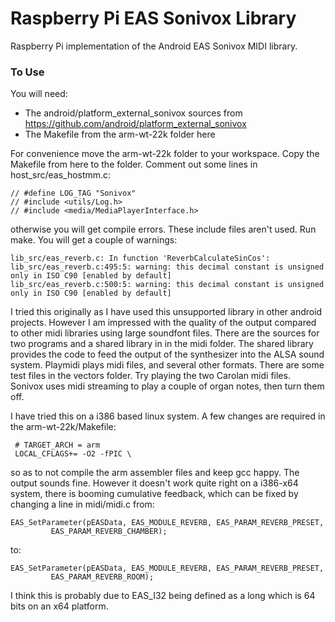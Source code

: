 Raspberry Pi EAS Sonivox Library
================================

Raspberry Pi implementation of the Android EAS Sonivox MIDI library.

### To Use

You will need:

  * The android/platform\_external\_sonivox sources from
    https://github.com/android/platform_external_sonivox
  * The Makefile from the arm-wt-22k folder here
  
For convenience move the arm-wt-22k folder to your workspace. Copy the
Makefile from here to the folder. Comment out some lines in
host\_src/eas\_hostmm.c:

	// #define LOG_TAG "Sonivox"
	// #include <utils/Log.h>
	// #include <media/MediaPlayerInterface.h>

otherwise you will get compile errors. These include files aren't
used. Run make. You will get a couple of warnings:

	lib_src/eas_reverb.c: In function 'ReverbCalculateSinCos':
	lib_src/eas_reverb.c:495:5: warning: this decimal constant is unsigned only in ISO C90 [enabled by default]
	lib_src/eas_reverb.c:500:5: warning: this decimal constant is unsigned only in ISO C90 [enabled by default]

I tried this originally as I have used this unsupported library in
other android projects. However I am impressed with the quality of the
output compared to other midi libraries using large soundfont
files. There are the sources for two programs and a shared library in
in the midi folder. The shared library provides the code to feed the
output of the synthesizer into the ALSA sound system. Playmidi plays
midi files, and several other formats. There are some test files in
the vectors folder. Try playing the two Carolan midi files. Sonivox
uses midi streaming to play a couple of organ notes, then turn them
off.

I have tried this on a i386 based linux system. A few changes are
required in the arm-wt-22k/Makefile:

	 # TARGET_ARCH = arm
	 LOCAL_CFLAGS+= -O2 -fPIC \ 

so as to not compile the arm assembler files and keep gcc happy. The
output sounds fine. However it doesn't work quite right on a i386-x64
system, there is booming cumulative feedback, which can be fixed by
changing a line in midi/midi.c from:

	EAS_SetParameter(pEASData, EAS_MODULE_REVERB, EAS_PARAM_REVERB_PRESET,
		     EAS_PARAM_REVERB_CHAMBER);

to:

	EAS_SetParameter(pEASData, EAS_MODULE_REVERB, EAS_PARAM_REVERB_PRESET,
		     EAS_PARAM_REVERB_ROOM);

I think this is probably due to EAS\_I32 being defined as a long which
is 64 bits on an x64 platform.
